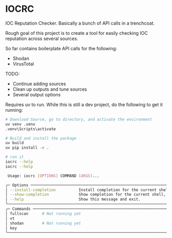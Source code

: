 # IOCRC
IOC Reputation Checker. Basically a bunch of API calls in a trenchcoat. 

Rough goal of this project is to create a tool for easily checking IOC reputation across several sources. 

So far contains boilerplate API calls for the following: 
- Shodan
- VirusTotal

TODO:
- Continue adding sources
- Clean up outputs and tune sources
- Several output options

Requires uv to run. While this is still a dev project, do the following to get it running: 

```sh
# Download Source, go to directory, and activate the environment
uv venv .venv
.venv\Scripts\activate

# Build and install the package
uv build
uv pip install -e .

# run it
iocrc --help
iocrc --help

 Usage: iocrc [OPTIONS] COMMAND [ARGS]...

╭─ Options ──────────────────────────────────────────────────────────────────────────────────────────────────────╮
│ --install-completion          Install completion for the current shell.                                        |
│ --show-completion             Show completion for the current shell, to copy it or customize the installation. |
│ --help                        Show this message and exit.                                                      |
╰────────────────────────────────────────────────────────────────────────────────────────────────────────────────╯
╭─ Commands ─────────────────────────────────────────────────────────────────────────────────────────────────────╮
│ fullscan      # Not running yet                                                                                |
│ vt                                                                                                             |
│ shodan        # Not running yet                                                                                |
│ key                                                                                                            |
╰────────────────────────────────────────────────────────────────────────────────────────────────────────────────╯
```
